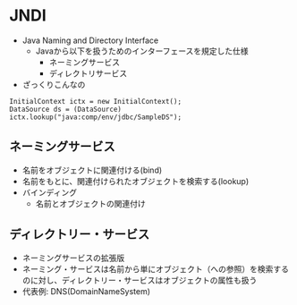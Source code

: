 # JNDI
- Java Naming and Directory Interface
  - Javaから以下を扱うためのインターフェースを規定した仕様
    - ネーミングサービス
    - ディレクトリサービス
- ざっくりこんなの
```
InitialContext ictx = new InitialContext();
DataSource ds = (DataSource) ictx.lookup("java:comp/env/jdbc/SampleDS");
```

## ネーミングサービス
- 名前をオブジェクトに関連付ける(bind)
- 名前をもとに、関連付けられたオブジェクトを検索する(lookup)
- バインディング
  - 名前とオブジェクトの関連付け

## ディレクトリー・サービス
- ネーミングサービスの拡張版
- ネーミング・サービスは名前から単にオブジェクト（への参照）を検索するのに対し、ディレクトリー・サービスはオブジェクトの属性も扱う
- 代表例: DNS(DomainNameSystem)
